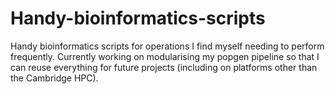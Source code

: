 # Handy-bioinformatics-scripts
Handy bioinformatics scripts for operations I find myself needing to perform frequently. Currently working on modularising my popgen pipeline so that I can reuse everything for future projects (including on platforms other than the Cambridge HPC).
